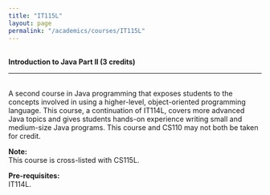 ```yaml
---
title: "IT115L"
layout: page
permalink: "/academics/courses/IT115L"
---
```




\
**Introduction to Java Part II (3 credits)**

---

\
A second course in Java programming that exposes students to the concepts involved in using a higher-level, object-oriented programming language. This course, a continuation of IT114L, covers more advanced Java topics and gives students hands-on experience writing small and medium-size Java programs. This course and CS110 may not both be taken for credit.

**Note:**
\
This course is cross-listed with CS115L.

**Pre-requisites:**
\
IT114L.
